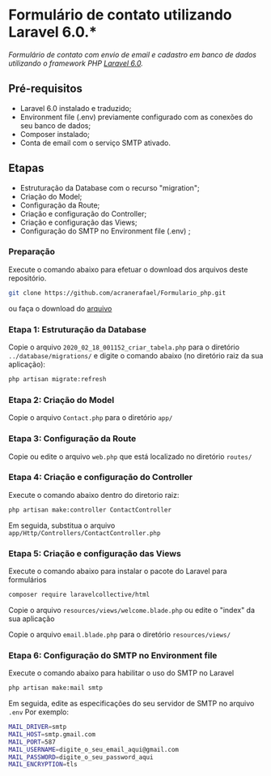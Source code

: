 # Formulário de contato utilizando Laravel 6.0.*


_Formulário de contato com envio de email e cadastro em banco de dados utilizando o framework PHP [Laravel 6.0](https://laravel.com/docs/6.x)._


## Pré-requisitos
- Laravel 6.0 instalado e traduzido;
- Environment file (.env) previamente configurado com as conexões do seu banco de dados;
- Composer instalado;
- Conta de email com o serviço SMTP ativado.

## Etapas
* Estruturação da Database com o recurso "migration";
* Criação do Model;
* Configuração da Route;
* Criação e configuração do Controller;
* Criação e configuração das Views;
* Configuração do SMTP no Environment file (.env)  ;

### Preparação
Execute o comando abaixo para efetuar o download dos arquivos deste repositório.
```sh
git clone https://github.com/acranerafael/Formulario_php.git

```
ou faça o download do [arquivo](https://github.com/acranerafael/Formulario_php/archive/master.zip)

### Etapa 1: Estruturação da Database
Copie o arquivo `2020_02_18_001152_criar_tabela.php` para o diretório `../database/migrations/` e digite o comando abaixo (no diretório raiz da sua aplicação):
```sh
php artisan migrate:refresh

```

### Etapa 2: Criação do Model
Copie o arquivo `Contact.php` para o diretório `app/`

### Etapa 3: Configuração da Route
Copie ou edite o arquivo `web.php` que está localizado no diretório `routes/`

### Etapa 4: Criação e configuração do Controller
Execute o comando abaixo dentro do diretorio raiz:
```sh
php artisan make:controller ContactController

```

Em seguida, substitua o arquivo `app/Http/Controllers/ContactController.php`


### Etapa 5: Criação e configuração das Views
Execute o comando abaixo para instalar o pacote do Laravel para formulários
```sh
composer require laravelcollective/html
```

Copie o arquivo `resources/views/welcome.blade.php` ou edite o "index" da sua aplicação

Copie o arquivo `email.blade.php` para o diretório `resources/views/`


### Etapa 6: Configuração do SMTP no Environment file 
Execute o comando abaixo para habilitar o uso do SMTP no Laravel
```sh
php artisan make:mail smtp
```
Em seguida, edite as especificações do seu servidor de SMTP no arquivo `.env`
Por exemplo:
```sh
MAIL_DRIVER=smtp
MAIL_HOST=smtp.gmail.com
MAIL_PORT=587
MAIL_USERNAME=digite_o_seu_email_aqui@gmail.com
MAIL_PASSWORD=digite_o_seu_password_aqui
MAIL_ENCRYPTION=tls
```



































